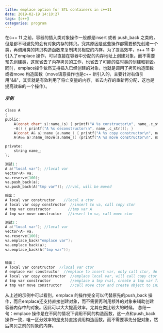 ```yaml
---
title: emplace option for STL containers in c++11
date: 2019-02-19 14:10:27
tags: [c++]
categories: program
---
```


在c++ 11 之前，容器的插入类对象操作一般都是insert 或者 push_back 之类的，但是都不可避免的会有对象内存的拷贝。究其原因是这些操作都需要预先创建一个类，再调用类的拷贝构造函数来复制拷贝相应的内存。为了提高效率，c++ 11 中引入了emplace 操作，可以直接在容器中分配的内存地址上创建对象，而不需要预先创建类，这就省去了内存拷贝的工作，也省去了可能的临时类的创建和销毁。同时，emplace操作依然支持插入已经创建的对象，也就是调用了拷贝构造函数或者move 构造函数（move语意操作也是c++ 新引入的，主要针对右值引用"&&"，其实就是有效利用了将亡变量的内存，省去内存的重新再分配，这也是提高效率的一个操作）。

<!--more-->

##### 示例  
```c
class A
{
public:
    A(const char* s):name_(s) { printf("A %s constructor\n", name_.c_str()); }
    ~A() { printf("A %s deconstructor\n", name_.c_str()); }
    A(const A& a):name_(a.name_) { printf("A %s copy constructor\n", name_.c_str()); }
    A(A&& a):name_(move(a.name_)) {printf("A %s move constructor\n", name_.c_str()); }

private:
    string name_;
};
```
```c
测试1：
A a("local var"); //local var
vector<A> va;
va.reserve(100);
va.push_back(a);
va.push_back(A("tmp var")); //rval, will be moved

输出：
A local var constructor    //local a ctor
A local var copy constructor  //insert to va, call copy ctor
A tmp var constructor        //tmp var A
A tmp var move constructor   //insert to va, call move ctor
```

```c
测试2：
A a("local var"); //local var
vector<A> va;
va.reserve(100);
va.emplace_back("emplace var");
va.emplace_back(a);
va.emplace_back(A("tmp var"));


输出：
A local var constructor  //local var ctor
A emplace var constructor  //emplace to insert var, only call ctor, do not create any other objects
A local var copy constructor  //emplace local var, will call copy ctor to create object and insert to va
A tmp var constructor         //emplace a tmp rval, create a tmp var first
A tmp var move constructor    //call move ctor and create object to insert to va
```

从上述的示例中可以看到，emplace 的操作完全可以代替原先的push_back 操作，而且emplace还支持直接创建对象，而不需要再利用额外的对象来辅助创建容器内存中的对象。因此可以大大提高效率，尤其在类比较大的时候。
总结一句：emplace 操作是在不同的情况下调用不同的构造函数，这一点和push_back 操作一致，唯一区分效率的是支持直接调用构造函数，而不需要事先分配对象，然后拷贝之前的对象的内存。  